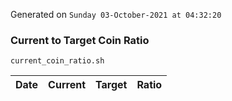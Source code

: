 Generated on `Sunday 03-October-2021 at 04:32:20`

### Current to Target Coin Ratio
`current_coin_ratio.sh`

Date|Current|Target|Ratio
---|---|---|---
